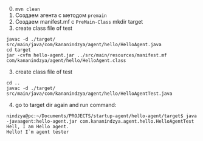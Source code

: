 0. `mvn clean`
1. Создаем агента с методом `premain`
2. Создаем manifest.mf с `PreMain-Class`
mkdir target
3. create class file of test
```
javac -d ./target/ src/main/java/com/kananindzya/agent/hello/HelloAgent.java
cd target
jar -cvfm hello-agent.jar ../src/main/resources/manifest.mf com/kananindzya/agent/hello/HelloAgent.class
```
3. create class file of test

```
cd ..
javac -d ./target/ src/main/java/com/kananindzya/agent/hello/HelloAgentTest.java
```
4. go to target dir again and run command:
```
nindzya@pc:~/Documents/PROJECTS/startup-agent/hello-agent/target$ java -javaagent:hello-agent.jar com.kananindzya.agent.hello.HelloAgentTest 
Hell, I am Hello agent.
Hello! I`m agent tester
```

